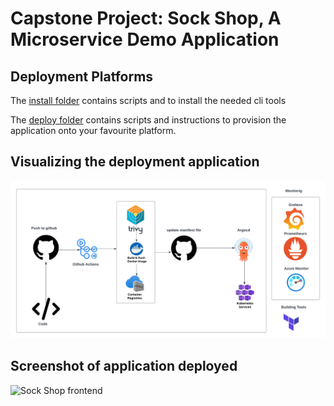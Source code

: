 <!-- @format -->

# Capstone Project: Sock Shop, A Microservice Demo Application

## Deployment Platforms

The [install folder](./install/) contains scripts and to install the needed cli tools

The [deploy folder](./deploy/) contains scripts and instructions to provision the application onto your favourite platform.

## Visualizing the deployment application

![alt](images/CapstoneProject.png)

## Screenshot of application deployed

![Sock Shop frontend](https://github.com/microservices-demo/microservices-demo.github.io/raw/master/assets/sockshop-frontend.png)
